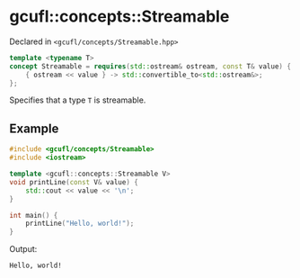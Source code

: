 # gcufl::concepts::Streamable
Declared in `<gcufl/concepts/Streamable.hpp>`
```cpp
template <typename T>
concept Streamable = requires(std::ostream& ostream, const T& value) {
	{ ostream << value } -> std::convertible_to<std::ostream&>;
};
```
Specifies that a type `T` is streamable.
## Example
```cpp
#include <gcufl/concepts/Streamable>
#include <iostream>

template <gcufl::concepts::Streamable V>
void printLine(const V& value) {
	std::cout << value << '\n';
}

int main() {
	printLine("Hello, world!");
}
```
Output:
```
Hello, world!
```

